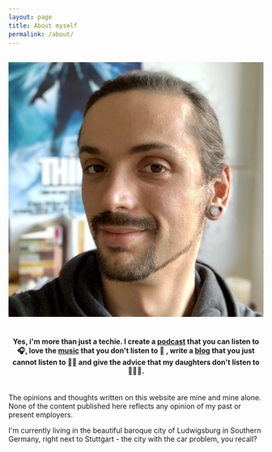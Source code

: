 ```yaml
---
layout: page
title: About myself
permalink: /about/
---
```


<br />
<div align="center">
    <img class="author-image" src="/assets/flowinho.jpg">
    <br />
    <br />
    <h4>Yes, i'm more than just a techie. I create a <a href="https://audiodump.de/">podcast</a> that you can listen to 🎧, love the <a href="https://soundcloud.com/flowinhosmusic/">music</a> that you don't listen to 🙉 , write a <a href="{{ "/" | relative_url }}">blog</a> that you just cannot listen to ✍🏻 and give the advice that my daughters don't listen to 🤦🏻‍♂️.</h4>
    <br />
</div>

<div class="note">
    <span>
    The opinions and thoughts written on this website are mine and mine alone. None of the content published here reflects any opinion of my past or present employers. 
    </span>
</div>

I'm currently living in the beautiful baroque city of Ludwigsburg in Southern Germany, right next to Stuttgart - the city with the car problem, you recall?
